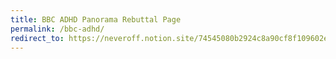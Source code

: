 ```yaml
---
title: BBC ADHD Panorama Rebuttal Page
permalink: /bbc-adhd/
redirect_to: https://neveroff.notion.site/74545080b2924c8a90cf8f109602e5c0?v=cbbeec2c61f54f07b8955f06efb3b05e
---
```

